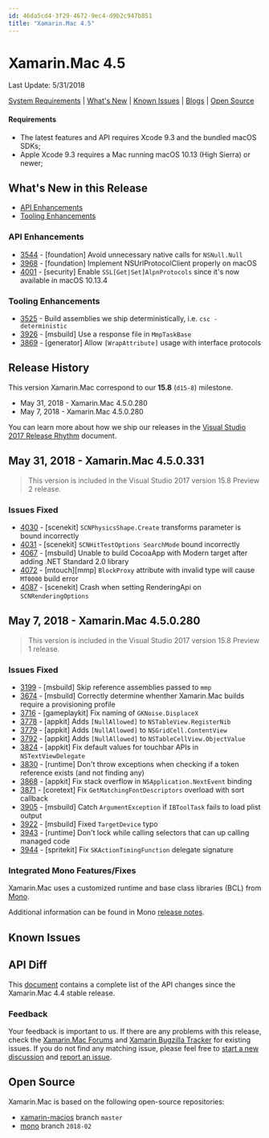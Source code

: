 ```yaml
---
id: 46da5cd4-3f29-4672-9ec4-d9b2c947b851
title: "Xamarin.Mac 4.5"
---
```


# Xamarin.Mac 4.5
Last Update: 5/31/2018

[System Requirements](https://developer.xamarin.com/guides/cross-platform/getting_started/requirements/) | [What's New](#Whats_New_in_this_Release) | [Known Issues](#Known_Issues) | [Blogs](https://blog.xamarin.com/tag/ios/) | [Open Source](#Open_Source)

#### Requirements

* The latest features and API requires Xcode 9.3 and the bundled macOS SDKs;
* Apple Xcode 9.3 requires a Mac running macOS 10.13 (High Sierra) or newer;

## What's New in this Release

* [API Enhancements](#API_Enhancements)
* [Tooling Enhancements](#Tooling_Enhancements)

### API Enhancements

* [3544](https://github.com/xamarin/xamarin-macios/pull/3544) -  [foundation] Avoid unnecessary native calls for `NSNull.Null`
* [3968](https://github.com/xamarin/xamarin-macios/pull/3968) -  [foundation] Implement NSUrlProtocolClient properly on macOS
* [4001](https://github.com/xamarin/xamarin-macios/pull/4001) -  [security] Enable `SSL[Get|Set]AlpnProtocols` since it's now available in macOS 10.13.4

### Tooling Enhancements

* [3525](https://github.com/xamarin/xamarin-macios/pull/3525) -  Build assemblies we ship deterministically, i.e. `csc -deterministic`
* [3926](https://github.com/xamarin/xamarin-macios/issues/3926) -  [msbuild] Use a response file in `MmpTaskBase`
* [3869](https://github.com/xamarin/xamarin-macios/issues/3869) -  [generator] Allow `[WrapAttribute]` usage with interface protocols

## Release History

This version Xamarin.Mac correspond to our **15.8** (`d15-8`) milestone.

* May 31, 2018 - Xamarin.Mac 4.5.0.280
* May 7, 2018 - Xamarin.Mac 4.5.0.280

You can learn more about how we ship our releases in the [Visual Studio 2017 Release Rhythm](https://www.visualstudio.com/en-us/productinfo/vs2017-release-rhythm) document.

## May 31, 2018 - Xamarin.Mac 4.5.0.331

> This version is included in the Visual Studio 2017 version 15.8 Preview 2 release.

### Issues Fixed

* [4030](https://github.com/xamarin/xamarin-macios/issues/4030) -  [scenekit] `SCNPhysicsShape.Create` transforms parameter is bound incorrectly
* [4031](https://github.com/xamarin/xamarin-macios/issues/4031) -  [scenekit] `SCNHitTestOptions SearchMode` bound incorrectly
* [4067](https://github.com/xamarin/xamarin-macios/issues/4067) -  [msbuild] Unable to build CocoaApp with Modern target after adding .NET Standard 2.0 library
* [4072](https://github.com/xamarin/xamarin-macios/issues/4072) -  [mtouch][mmp] `BlockProxy` attribute with invalid type will cause `MT0000` build error
* [4087](https://github.com/xamarin/xamarin-macios/issues/4087) -  [scenekit] Crash when setting RenderingApi on `SCNRenderingOptions`

## May 7, 2018 - Xamarin.Mac 4.5.0.280

> This version is included in the Visual Studio 2017 version 15.8 Preview 1 release.

### Issues Fixed

* [3199](https://github.com/xamarin/xamarin-macios/issues/3199) - [msbuild] Skip reference assemblies passed to `mmp`
* [3674](https://github.com/xamarin/xamarin-macios/issues/3674) - [msbuild] Correctly determine whenther Xamarin.Mac builds require a provisioning profile
* [3716](https://github.com/xamarin/xamarin-macios/issues/3716) - [gameplaykit] Fix naming of `GKNoise.DisplaceX`
* [3778](https://github.com/xamarin/xamarin-macios/issues/3778) - [appkit] Adds `[NullAllowed]` to `NSTableView.RegisterNib`
* [3779](https://github.com/xamarin/xamarin-macios/issues/3779) - [appkit] Adds `[NullAllowed]` to `NSGridCell.ContentView`
* [3792](https://github.com/xamarin/xamarin-macios/issues/3792) - [appkit] Adds `[NullAllowed]` to `NSTableCellView.ObjectValue`
* [3824](https://github.com/xamarin/xamarin-macios/issues/3824) - [appkit] Fix default values for touchbar APIs in `NSTextViewDelegate`
* [3830](https://github.com/xamarin/xamarin-macios/issues/3830) - [runtime] Don't throw exceptions when checking if a token reference exists (and not finding any)
* [3868](https://github.com/xamarin/xamarin-macios/issues/3868) - [appkit] Fix stack overflow in `NSApplication.NextEvent` binding
* [3871](https://github.com/xamarin/xamarin-macios/pull/3871) - [coretext] Fix `GetMatchingFontDescriptors` overload with sort callback
* [3905](https://github.com/xamarin/xamarin-macios/pull/3905) - [msbuild] Catch `ArgumentException` if `IBToolTask` fails to load plist output
* [3922](https://github.com/xamarin/xamarin-macios/issues/3922) - [msbuild] Fixed `TargetDevice` typo
* [3943](https://github.com/xamarin/xamarin-macios/issues/3943) - [runtime] Don't lock while calling selectors that can up calling managed code
* [3944](https://github.com/xamarin/xamarin-macios/issues/3944) - [spritekit] Fix `SKActionTimingFunction` delegate signature

### Integrated Mono Features/Fixes

Xamarin.Mac uses a customized runtime and base class libraries (BCL) from [Mono](https://github.com/mono/mono/commits/2018-02).

Additional information can be found in Mono [release notes](http://www.mono-project.com/docs/about-mono/releases/5.x/).

## Known Issues
<!---
// These should be defined as a [KNOWN ISSUE](https://devdiv.visualstudio.com/DevDiv/_wiki?pagePath=%2FXamarin%2FPM-Team%2FRelease-Notes-Reform%2FGuide-to-Release-Notes).
### {Title}
{Paragraph detailing known issue}
{Links to respective bug or devcom item}
-->

## API Diff

This [document](/releases/mac/api_changes/macos-4-4-99-4-5-0) contains a complete list of the API changes since the Xamarin.Mac 4.4 stable release.

### Feedback

Your feedback is important to us. If there are any problems with this release, check the [Xamarin.Mac Forums](https://forums.xamarin.com/categories/mac) and [Xamarin Bugzilla Tracker](https://bugzilla.xamarin.com/query.cgi) for existing issues. If you do not find any matching issue, please feel free to [start a new discussion](https://forums.xamarin.com/post/discussion/mac) and [report an issue](https://bugzilla.xamarin.com/enter_bug.cgi?product=Xamarin.Mac).

## Open Source

Xamarin.Mac is based on the following open-source repositories:

* [xamarin-macios](https://github.com/xamarin/xamarin-macios) branch `master`
* [mono](https://github.com/mono/mono/tree/2018-02) branch `2018-02`
